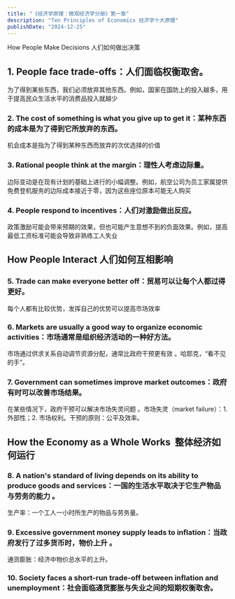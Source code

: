 ```yaml
---
title: "《经济学原理：微观经济学分册》第一章"
description: "Ten Principles of Economics 经济学十大原理"
publishDate: "2024-12-25"
---
```


How People Make Decisions 人们如何做出决策

## 1‌. People face trade-offs‌：人们面临权衡取舍。

为了得到某些东西，我们必须放弃其他东西。例如，国家在国防上的投入越多，用于提高民众生活水平的消费品投入就越少 ‌

### 2‌. The cost of something is what you give up to get it‌：某种东西的成本是为了得到它所放弃的东西。

机会成本是指为了得到某种东西而放弃的次优选择的价值 ‌

### 3‌. Rational people think at the margin‌：理性人考虑边际量。

边际变动是在现有计划的基础上进行的小幅调整。例如，航空公司为员工家属提供免费登机服务的边际成本接近于零，因为这些座位原本可能无人购买 ‌

### 4‌. People respond to incentives‌：人们对激励做出反应。

政策激励可能会带来预期的效果，但也可能产生意想不到的负面效果。例如，提高最低工资标准可能会导致非熟练工人失业 ‌

## How People Interact 人们如何互相影响

### 5‌. Trade can make everyone better off‌：贸易可以让每个人都过得更好。

每个人都有比较优势，发挥自己的优势可以提高市场效率 ‌

### 6‌. Markets are usually a good way to organize economic activities‌：市场通常是组织经济活动的一种好方法。

市场通过供求关系自动调节资源分配，通常比政府干预更有效 ‌。哈耶克，“看不见的手”。

### 7‌. Government can sometimes improve market outcomes‌：政府有时可以改善市场结果。

在某些情况下，政府干预可以解决市场失灵问题 ‌。市场失灵（market failure）：1. 外部性；2. 市场权利。干预的原则：公平及效率。

## How the Economy as a Whole Works  整体经济如何运行

### 8‌. A nation's standard of living depends on its ability to produce goods and services‌：一国的生活水平取决于它生产物品与劳务的能力 ‌。

生产率：一个工人一小时所生产的物品与劳务量。

### 9‌. Excessive government money supply leads to inflation‌：当政府发行了过多货币时，物价上升 ‌。

通货膨胀：经济中物价总水平的上升。

### 10. Society faces a short-run trade-off between inflation and unemployment：社会面临通货膨胀与失业之间的短期权衡取舍。

